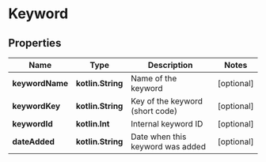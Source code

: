 
# Keyword

## Properties
| Name | Type | Description | Notes |
| ------------ | ------------- | ------------- | ------------- |
| **keywordName** | **kotlin.String** | Name of the keyword |  [optional] |
| **keywordKey** | **kotlin.String** | Key of the keyword (short code) |  [optional] |
| **keywordId** | **kotlin.Int** | Internal keyword ID |  [optional] |
| **dateAdded** | **kotlin.String** | Date when this keyword was added |  [optional] |



